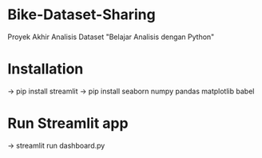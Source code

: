 # Bike-Dataset-Sharing
Proyek Akhir Analisis Dataset "Belajar Analisis dengan Python"

# Installation
-> pip install streamlit
-> pip install seaborn numpy pandas matplotlib babel 

# Run Streamlit app
-> streamlit run dashboard.py

